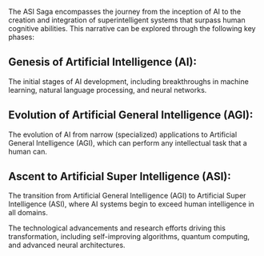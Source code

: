 The ASI Saga encompasses the journey from the inception of AI to the creation and integration of superintelligent systems that surpass human cognitive abilities. This narrative can be explored through the following key phases:

## Genesis of Artificial Intelligence (AI):

The initial stages of AI development, including breakthroughs in machine learning, natural language processing, and neural networks.

## Evolution of Artificial General Intelligence (AGI):

The evolution of AI from narrow (specialized) applications to Artificial General Intelligence (AGI), which can perform any intellectual task that a human can.

## Ascent to Artificial Super Intelligence (ASI):

The transition from Artificial General Intelligence (AGI) to Artificial Super Intelligence (ASI), where AI systems begin to exceed human intelligence in all domains.

The technological advancements and research efforts driving this transformation, including self-improving algorithms, quantum computing, and advanced neural architectures.
